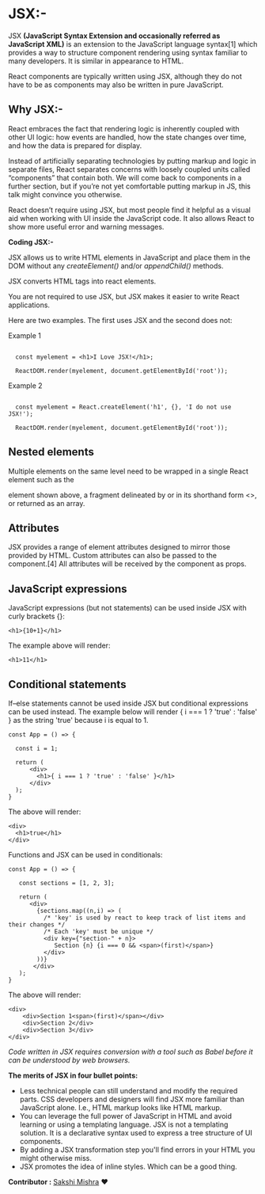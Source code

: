 # JSX:-

JSX **(JavaScript Syntax Extension and occasionally referred as JavaScript XML)** is an extension to the JavaScript language syntax[1] which provides a way to structure component rendering using syntax familiar to many developers. It is similar in appearance to HTML.

React components are typically written using JSX, although they do not have to be as components may also be written in pure JavaScript. 

## Why JSX:-

React embraces the fact that rendering logic is inherently coupled with other UI logic: how events are handled, how the state changes over time, and how the data is prepared for display.

Instead of artificially separating technologies by putting markup and logic in separate files, React separates concerns with loosely coupled units called “components” that contain both. We will come back to components in a further section, but if you’re not yet comfortable putting markup in JS, this talk might convince you otherwise.

React doesn’t require using JSX, but most people find it helpful as a visual aid when working with UI inside the JavaScript code. It also allows React to show more useful error and warning messages.

**Coding JSX:-**

JSX allows us to write HTML elements in JavaScript and place them in the DOM without any _createElement()_  and/or _appendChild()_ methods.

JSX converts HTML tags into react elements.

You are not required to use JSX, but JSX makes it easier to write React applications.

Here are two examples. The first uses JSX and the second does not:

Example 1
```**JSX:**

  const myelement = <h1>I Love JSX!</h1>;

  ReactDOM.render(myelement, document.getElementById('root'));
```

Example 2
```**Without JSX:**

  const myelement = React.createElement('h1', {}, 'I do not use JSX!');

  ReactDOM.render(myelement, document.getElementById('root'));
```

## Nested elements

Multiple elements on the same level need to be wrapped in a single React element such as the <div> element shown above, a fragment delineated by <Fragment> or in its shorthand form <>, or returned as an array.

## Attributes

JSX provides a range of element attributes designed to mirror those provided by HTML. Custom attributes can also be passed to the component.[4] All attributes will be received by the component as props.

## JavaScript expressions

JavaScript expressions (but not statements) can be used inside JSX with curly brackets {}:

```<h1>{10+1}</h1>```

The example above will render:

```<h1>11</h1>```

## Conditional statements

If–else statements cannot be used inside JSX but conditional expressions can be used instead. The example below will render { i === 1 ? 'true' : 'false' } as the string 'true' because i is equal to 1.

```
const App = () => {

  const i = 1;

  return (
      <div>
        <h1>{ i === 1 ? 'true' : 'false' }</h1>
      </div>
  );
}
```

The above will render:

```
<div>
  <h1>true</h1>
</div>
```

Functions and JSX can be used in conditionals:

```
const App = () => {

   const sections = [1, 2, 3];

   return (
      <div>
        {sections.map((n,i) => (
          /* 'key' is used by react to keep track of list items and their changes */
          /* Each 'key' must be unique */
          <div key={"section-" + n}>
             Section {n} {i === 0 && <span>(first)</span>}
          </div>
        ))}
       </div>
   );
}
```
The above will render:

```
<div>
    <div>Section 1<span>(first)</span></div>
    <div>Section 2</div>
    <div>Section 3</div>
</div>
```

*Code written in JSX requires conversion with a tool such as Babel before it can be understood by web browsers.*

**The merits of JSX in four bullet points:**

- Less technical people can still understand and modify the required parts. CSS developers and designers will find JSX more familiar than JavaScript alone. I.e., HTML markup looks like HTML markup.
- You can leverage the full power of JavaScript in HTML and avoid learning or using a templating language. JSX is not a templating solution. It is a declarative syntax used to express a tree structure of UI components.
- By adding a JSX transformation step you'll find errors in your HTML you might otherwise miss.
- JSX promotes the idea of inline styles. Which can be a good thing.

 __Contributor :__ [Sakshi Mishra](https://github.com/SakshiMishra1) :heart: 
 
